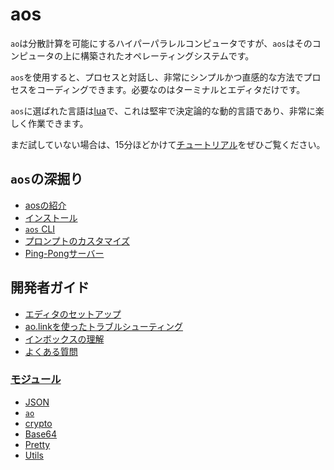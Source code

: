 # aos

`ao`は分散計算を可能にするハイパーパラレルコンピュータですが、`aos`はそのコンピュータの上に構築されたオペレーティングシステムです。

`aos`を使用すると、プロセスと対話し、非常にシンプルかつ直感的な方法でプロセスをコーディングできます。必要なのはターミナルとエディタだけです。

`aos`に選ばれた言語は[lua](../../concepts/lua.md)で、これは堅牢で決定論的な動的言語であり、非常に楽しく作業できます。

まだ試していない場合は、15分ほどかけて[チュートリアル](../../tutorials/index)をぜひご覧ください。

## `aos`の深掘り

- [aosの紹介](intro)
- [インストール](installing)
- [`aos` CLI](cli)
- [プロンプトのカスタマイズ](prompt)
- [Ping-Pongサーバー](pingpong)

## 開発者ガイド

- [エディタのセットアップ](editor)
- [ao.linkを使ったトラブルシューティング](troubleshooting)
- [インボックスの理解](inbox-and-handlers)
- [よくある質問](faq)

### [**モジュール**](modules/index)

- [JSON](modules/json)
- [`ao`](modules/ao)
- [crypto](modules/crypto)
- [Base64](modules/base64)
- [Pretty](modules/pretty)
- [Utils](modules/utils)
